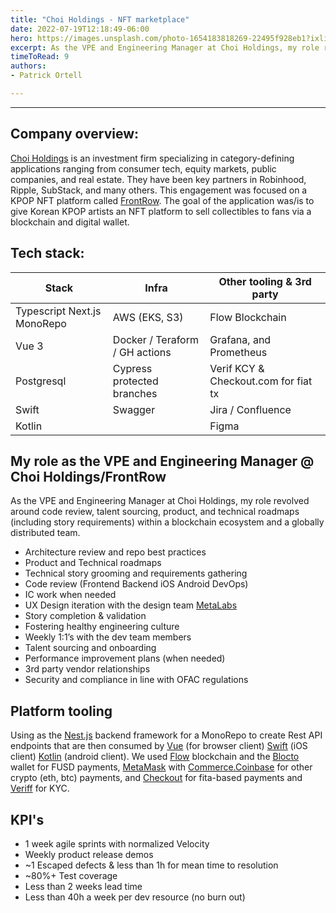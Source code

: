 ```yaml
---
title: "Choi Holdings - NFT marketplace"
date: 2022-07-19T12:18:49-06:00
hero: https://images.unsplash.com/photo-1654183818269-22495f928eb1?ixlib=rb-1.2.1&ixid=MnwxMjA3fDB8MHxwaG90by1wYWdlfHx8fGVufDB8fHx8&auto=format&fit=crop&w=1170&q=80
excerpt: As the VPE and Engineering Manager at Choi Holdings, my role revolved around code review, talent sourcing, product, and technical roadmaps (including story requirements) within a blockchain ecosystem and globally distributed team.
timeToRead: 9
authors:
- Patrick Ortell

---
```

---
## Company overview:
 
 [Choi Holdings](https://choiholdings.com/)  is an investment firm specializing in category-defining applications ranging from consumer tech, equity markets, public companies, and real estate. They have been key partners in Robinhood, Ripple, SubStack, and many others. This engagement was focused on a KPOP NFT platform called [FrontRow](https://collectfrontrow.com/). The goal of the application was/is to give Korean KPOP artists an NFT platform to sell collectibles to fans via a blockchain and digital wallet.


## Tech stack:
  | Stack               |Infra                         |Other tooling & 3rd party                         |
  |----------------|-------------------------------|-----------------------------|
  |Typescript Next.js MonoRepo|AWS (EKS, S3)            |Flow Blockchain            |
  |Vue 3         |Docker / Teraform / GH actions            |Grafana, and Prometheus            |
  |Postgresql          |Cypress protected branches|Verif KCY & Checkout.com for fiat tx|
  |Swift          |Swagger|Jira / Confluence |
  |Kotlin          || Figma|


## My role as the VPE and Engineering Manager @ Choi Holdings/FrontRow
As the VPE and Engineering Manager at Choi Holdings, my role revolved around code review, talent sourcing, product, and technical roadmaps (including story requirements) within a blockchain ecosystem and a globally distributed team. 
- Architecture review and repo best practices  
 - Product and Technical roadmaps 
 - Technical story grooming and requirements gathering 
 - Code review (Frontend Backend iOS Android DevOps) 
 - IC work when needed 
 - UX Design iteration with the design team [MetaLabs](https://www.metalab.com/)
 - Story completion & validation
 - Fostering healthy engineering culture 
 - Weekly 1:1’s with the dev team members 
 - Talent sourcing and onboarding 
 - Performance improvement plans (when needed) 
 - 3rd party vendor relationships 
 - Security and compliance  in line with OFAC regulations


## Platform tooling
Using as the [Nest.js](https://nestjs.com/) backend framework for a MonoRepo to create Rest API endpoints that are then consumed by [Vue](https://vuejs.org/) (for browser client) [Swift](https://developer.apple.com/swift/) (iOS client) [Kotlin](https://kotlinlang.org/) (android client). We used [Flow](https://www.onflow.org/) blockchain and the [Blocto](https://docs.blocto.app/) wallet for FUSD payments, [MetaMask](https://metamask.io/) with [Commerce.Coinbase](https://commerce.coinbase.com/?lang=en) for other crypto (eth, btc) payments, and [Checkout](https://www.checkout.com/) for fita-based payments and [Veriff](https://www.veriff.com/identity-verification) for KYC. 

## KPI's
 - 1 week agile sprints with normalized Velocity
 - Weekly product release demos
 - ~1 Escaped defects & less than 1h for mean time to resolution 
 - ~80%+ Test coverage
 - Less than 2 weeks lead time
 - Less than 40h a week per dev resource (no burn out)





